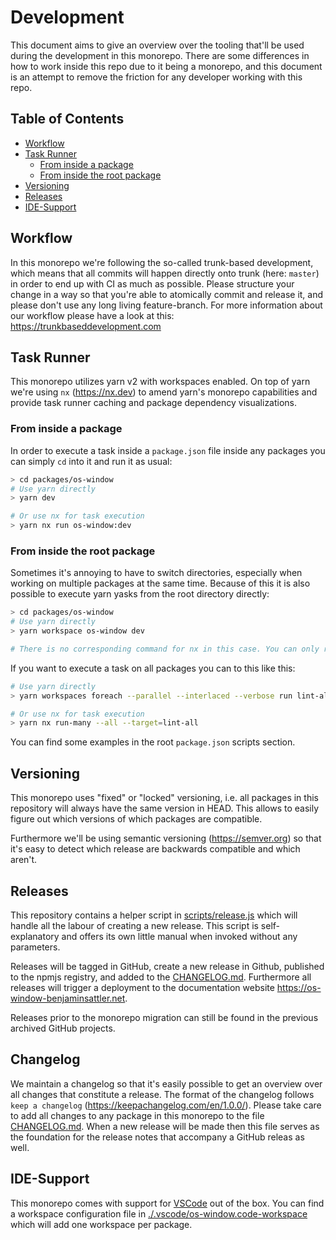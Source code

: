 # Development

This document aims to give an overview over the tooling that'll be used during the development in this monorepo. There are some differences in how to work inside this repo due to it being a monorepo, and this document is an attempt to remove the friction for any developer working with this repo.

## Table of Contents

- [Workflow](#workflow)
- [Task Runner](#task-runner)
  - [From inside a package](#from-inside-a-package)
  - [From inside the root package](#from-inside-the-root-package)
- [Versioning](#versioning)
- [Releases](#releases)
- [IDE-Support](#ide-support)

## Workflow
In this monorepo we're following the so-called trunk-based development, which means that all commits will happen directly onto trunk (here: `master`) in order to end up with CI as much as possible. Please structure your change in a way so that you're able to atomically commit and release it, and please don't use any long living feature-branch. For more information about our workflow please have a look at this: https://trunkbaseddevelopment.com
## Task Runner

This monorepo utilizes yarn v2 with workspaces enabled. On top of yarn we're using `nx` (https://nx.dev) to amend yarn's monorepo capabilities and provide task runner caching and package dependency visualizations.

### From inside a package
In order to execute a task inside a `package.json` file inside any packages you can simply `cd` into it and run it as usual:

```bash
> cd packages/os-window
# Use yarn directly
> yarn dev

# Or use nx for task execution
> yarn nx run os-window:dev
```

### From inside the root package
Sometimes it's annoying to have to switch directories, especially when working on multiple packages at the same time. Because of this it is also possible to execute yarn yasks from the root directory directly:

```bash
> cd packages/os-window
# Use yarn directly
> yarn workspace os-window dev

# There is no corresponding command for nx in this case. You can only run nx commands from the monorepo root
```

If you want to execute a task on all packages you can to this like this:

```bash
# Use yarn directly
> yarn workspaces foreach --parallel --interlaced --verbose run lint-all

# Or use nx for task execution
> yarn nx run-many --all --target=lint-all
```

You can find some examples in the root `package.json` scripts section.

## Versioning

This monorepo uses "fixed" or "locked" versioning, i.e. all packages in this repository will always have the same version in HEAD. This allows to easily figure out which versions of which packages are compatible.

Furthermore we'll be using semantic versioning (https://semver.org) so that it's easy to detect which release are backwards compatible and which aren't.

## Releases

This repository contains a helper script in [scripts/release.js](./scripts/release.js) which will handle all the labour of creating a new release. This script is self-explanatory and offers its own little manual when invoked without any parameters.

Releases will be tagged in GitHub, create a new release in Github, published to the npmjs registry, and added to the [CHANGELOG.md](./CHANGELOG.md). Furthermore all releases will trigger a deployment to the documentation website https://os-window-benjaminsattler.net.

Releases prior to the monorepo migration can still be found in the previous archived GitHub projects.

## Changelog

We maintain a changelog so that it's easily possible to get an overview over all changes that constitute a release. The format of the changelog follows `keep a changelog` (https://keepachangelog.com/en/1.0.0/). Please take care to add all changes to any package in this monorepo to the file [CHANGELOG.md](./CHANGELOG.md). When a new release will be made then this file serves as the foundation for the release notes that accompany a GitHub releas as well.

## IDE-Support
This monorepo comes with support for [VSCode](https://code.visualstudio.com) out of the box. You can find a workspace configuration file in [./.vscode/os-window.code-workspace](.vscode/os-window.code-workspace) which will add one workspace per package.
